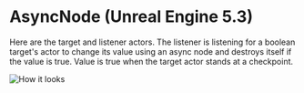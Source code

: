 # AsyncNode (Unreal Engine 5.3)

Here are the target and listener actors. The listener is listening for a boolean target's actor to change its value using an async node and destroys itself if the value is true.
Value is true when the target actor stands at a checkpoint.

![How it looks](https://imgur.com/a/Omp81ab)
